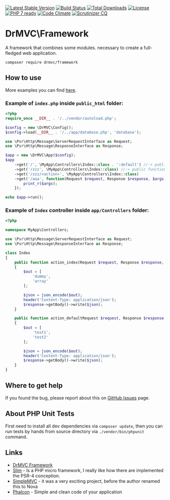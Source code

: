 [![Latest Stable Version](https://poser.pugx.org/drmvc/framework/v/stable)](https://packagist.org/packages/drmvc/framework)
[![Build Status](https://travis-ci.org/drmvc/framework.svg?branch=master)](https://travis-ci.org/drmvc/framework)
[![Total Downloads](https://poser.pugx.org/drmvc/framework/downloads)](https://packagist.org/packages/drmvc/framework)
[![License](https://poser.pugx.org/drmvc/framework/license)](https://packagist.org/packages/drmvc/framework)
[![PHP 7 ready](https://php7ready.timesplinter.ch/drmvc/framework/master/badge.svg)](https://travis-ci.org/drmvc/framework)
[![Code Climate](https://codeclimate.com/github/drmvc/framework/badges/gpa.svg)](https://codeclimate.com/github/drmvc/framework)
[![Scrutinizer CQ](https://scrutinizer-ci.com/g/drmvc/framework/badges/quality-score.png?b=master)](https://scrutinizer-ci.com/g/drmvc/framework/)

# DrMVC\Framework

A framework that combines some modules. necessary to create a full-fledged web application.

    composer require drmvc/framework

## How to use

More examples you can find [here](extra).

### Example of `index.php` inside `public_html` folder:

```php
<?php
require_once __DIR__ . '/../vendor/autoload.php';

$config = new \DrMVC\Config();
$config->load(__DIR__ . '/../app/database.php', 'database');

use \Psr\Http\Message\ServerRequestInterface as Request;
use \Psr\Http\Message\ResponseInterface as Response;

$app = new \DrMVC\App($config);
$app
    ->get('/', \MyApp\Controllers\Index::class . ':default') //-> public function action_default()
    ->get('/zzz', \MyApp\Controllers\Index::class) //-> public function action_index()
    ->get('/zzz/<action>', \MyApp\Controllers\Index::class)
    ->get('/aaa', function(Request $request, Response $response, $args) {
        print_r($args);
    });

echo $app->run();
```

### Example of `Index` controller inside `app/Controllers` folder:

```php
<?php

namespace MyApp\Controllers;

use \Psr\Http\Message\ServerRequestInterface as Request;
use \Psr\Http\Message\ResponseInterface as Response;

class Index
{
    public function action_index(Request $request, Response $response, $args)
    {
        $out = [
            'dummy',
            'array'
        ];

        $json = json_encode($out);
        header('Content-Type: application/json');
        $response->getBody()->write($json);
    }

    public function action_defaultRequest $request, Response $response, $args)
    {
        $out = [
            'test1',
            'test2'
        ];

        $json = json_encode($out);
        header('Content-Type: application/json');
        $response->getBody()->write($json);
    }
}
```

## Where to get help

If you found the bug, please report about this on [GitHub Issues](https://github.com/drmvc/framework/issues) page.

## About PHP Unit Tests

First need to install all dev dependencies via `composer update`, then
you can run tests by hands from source directory via `./vendor/bin/phpunit` command.

## Links

* [DrMVC Framework](https://drmvc.com)
* [Slim](https://github.com/slimphp/Slim) - Is a PHP micro framework, I really like how there are implemented the PSR-4 conception.
* [SimpleMVC](https://github.com/simple-mvc-framework/framework) - it was a very exciting project, before the author renamed this to Nova
* [Phalcon](https://github.com/phalcon) - Simple and clean code of your application
